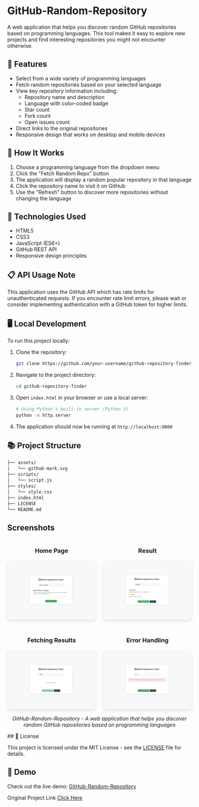 # GitHub-Random-Repository


A web application that helps you discover random GitHub repositories based on programming languages. This tool makes it easy to explore new projects and find interesting repositories you might not encounter otherwise.


## 🌟 Features

- Select from a wide variety of programming languages
- Fetch random repositories based on your selected language
- View key repository information including:
    - Repository name and description
    - Language with color-coded badge
    - Star count
    - Fork count
    - Open issues count
- Direct links to the original repositories
- Responsive design that works on desktop and mobile devices

## 🚀 How It Works

1. Choose a programming language from the dropdown menu
2. Click the "Fetch Random Repo" button
3. The application will display a random popular repository in that language
4. Click the repository name to visit it on GitHub
5. Use the "Refresh" button to discover more repositories without changing the language

## 🧰 Technologies Used

- HTML5
- CSS3
- JavaScript (ES6+)
- GitHub REST API
- Responsive design principles

## 📋 API Usage Note

This application uses the GitHub API which has rate limits for unauthenticated requests. If you encounter rate limit errors, please wait or consider implementing authentication with a GitHub token for higher limits.

## 🖥️ Local Development

To run this project locally:

1. Clone the repository:
   ```bash
   git clone https://github.com/your-username/github-repository-finder.git
   ```

2. Navigate to the project directory:
   ```bash
   cd github-repository-finder
   ```

3. Open `index.html` in your browser or use a local server:
   ```bash
   # Using Python's built-in server (Python 3)
   python -m http.server
   ```

4. The application should now be running at `http://localhost:8000`

## 📚 Project Structure

```
├── assets/
│   └── github-mark.svg
├── scripts/
│   └── script.js
├── styles/
│   └── style.css
├── index.html
├── LICENSE
└── README.md
```

## Screenshots

<div align="center">
  <div style="display: flex; justify-content: center; gap: 20px; margin-bottom: 20px;">
    <div>
      <h3>Home Page</h3>
      <img src="screenshot-01.png" alt="Home Page" width="400" style="border-radius: 10px; box-shadow: 0 4px 8px rgba(0,0,0,0.1);">
    </div>
    <div>
      <h3>Result</h3>
      <img src="screenshot-02.png" alt="Result" width="400" style="border-radius: 10px; box-shadow: 0 4px 8px rgba(0,0,0,0.1);">
    </div>
  </div>

  <div style="display: flex; justify-content: center; gap: 20px;">
    <div>
      <h3>Fetching Results</h3>
      <img src="screenshot-03.png" alt="Fetching" width="400" style="border-radius: 10px; box-shadow: 0 4px 8px rgba(0,0,0,0.1);">
    </div>
    <div>
      <h3>Error Handling</h3>
      <img src="screenshot-04.png" alt="Error Handling" width="400" style="border-radius: 10px; box-shadow: 0 4px 8px rgba(0,0,0,0.1);">
    </div>
  </div>
</div>

<div align="center">
  <p><i>GitHub-Random-Repository - A web application that helps you discover random GitHub repositories based on programming languages</i></p>
</div>
## 📄 License

This project is licensed under the MIT License - see the [LICENSE](LICENSE) file for details.

## 🔗 Demo

Check out the live demo: [GitHub-Random-Repository](https://roadmap.sh/projects/github-random-repo)

Original Project Link [Click Here](https://roadmap.sh/projects/github-random-repo)
